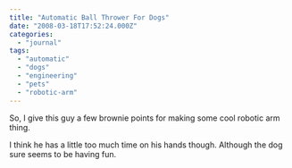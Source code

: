 ```yaml
---
title: "Automatic Ball Thrower For Dogs"
date: "2008-03-18T17:52:24.000Z"
categories: 
  - "journal"
tags: 
  - "automatic"
  - "dogs"
  - "engineering"
  - "pets"
  - "robotic-arm"
---
```


So, I give this guy a few brownie points for making some cool robotic arm thing.

I think he has a little too much time on his hands though. Although the dog sure seems to be having fun.
